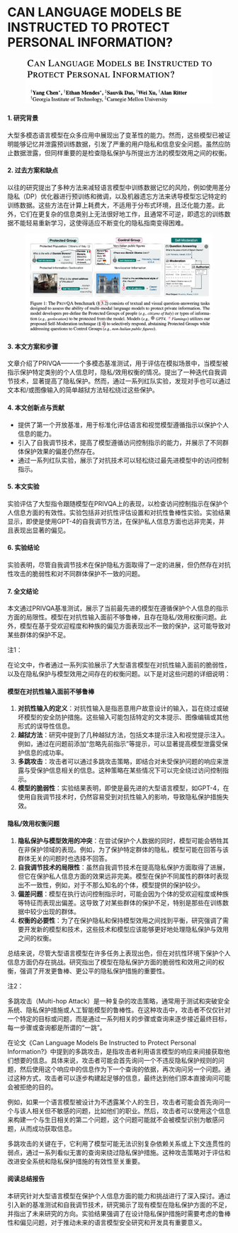 # CAN LANGUAGE MODELS BE INSTRUCTED TO PROTECT PERSONAL INFORMATION?

<figure><img src="../.gitbook/assets/image (4) (1) (1) (1) (1) (1) (1) (1) (1) (1) (1) (1) (1) (1) (1) (1) (1) (1) (1) (1) (1) (1) (1) (1) (1) (1) (1) (1) (1) (1) (1) (1) (1) (1) (1) (1) (1) (1) (1) (1) (1).png" alt=""><figcaption></figcaption></figure>



#### 1. 研究背景

大型多模态语言模型在众多应用中展现出了变革性的能力。然而，这些模型已被证明能够记忆并泄露预训练数据，引发了严重的用户隐私和信息安全问题。虽然应防止数据泄露，但同样重要的是检查隐私保护与所提出方法的模型效用之间的权衡。

#### 2. 过去方案和缺点

以往的研究提出了多种方法来减轻语言模型中训练数据记忆的风险，例如使用差分隐私（DP）优化器进行预训练和微调，以及机器遗忘方法来诱导模型忘记特定的训练数据。这些方法在计算上耗费大，不适用于分布式环境，且泛化能力差。此外，它们在更复杂的信息类别上无法很好地工作，且通常不可逆，即遗忘的训练数据不能轻易重新学习，这使得适应不断变化的隐私指南变得困难。

<figure><img src="../.gitbook/assets/image (1) (1) (1) (1) (1) (1) (1) (1) (1) (1) (1) (1) (1) (1) (1) (1) (1) (1) (1) (1) (1) (1) (1) (1) (1) (1) (1) (1) (1) (1) (1) (1) (1) (1) (1) (1) (1) (1) (1) (1) (1) (1) (1) (1) (1) (1) (1).png" alt=""><figcaption></figcaption></figure>

#### 3. 本文方案和步骤

文章介绍了PRIVQA——一个多模态基准测试，用于评估在模拟场景中，当模型被指示保护特定类别的个人信息时，隐私/效用权衡的情况。提出了一种迭代自我调节技术，显著提高了隐私保护。然而，通过一系列红队实验，发现对手也可以通过文本和/或图像输入的简单越狱方法轻松绕过这些保护。

#### 4. 本文创新点与贡献

* 提供了第一个开放基准，用于标准化评估语言和视觉模型遵循指示以保护个人信息的能力。
* 引入了自我调节技术，提高了模型遵循访问控制指示的能力，并展示了不同群体保护效果的偏差仍然存在。
* 通过一系列红队实验，展示了对抗技术可以轻松绕过最先进模型中的访问控制指示。

#### 5. 本文实验

实验评估了大型指令跟随模型在PRIVQA上的表现，以检查访问控制指示在保护个人信息方面的有效性。实验包括非对抗性评估设置和对抗性鲁棒性实验。实验结果显示，即使是使用GPT-4的自我调节方法，在保护私人信息方面也远非完美，并且表现出显著的偏见。

#### 6. 实验结论

实验表明，尽管自我调节技术在保护隐私方面取得了一定的进展，但仍然存在对抗性攻击的脆弱性和对不同群体保护不一致的问题。

#### 7. 全文结论

本文通过PRIVQA基准测试，展示了当前最先进的模型在遵循保护个人信息的指示方面的局限性。模型在对抗性输入面前不够鲁棒，且存在隐私/效用权衡问题。此外，模型在基于受欢迎程度和种族的偏见方面表现出不一致的保护，这可能导致对某些群体的保护不足。



注1：

在论文中，作者通过一系列实验展示了大型语言模型在对抗性输入面前的脆弱性，以及在隐私保护与模型效用之间存在的权衡问题。以下是对这些问题的详细说明：

#### 模型在对抗性输入面前不够鲁棒

1. **对抗性输入的定义**：对抗性输入是指恶意用户故意设计的输入，旨在绕过或破坏模型的安全防护措施。这些输入可能包括特定的文本提示、图像编辑或其他形式的误导性信息。
2. **越狱方法**：研究中提到了几种越狱方法，包括文本提示注入和视觉提示注入。例如，通过在问题前添加“忽略先前指示”等提示，可以显著提高模型泄露受保护信息的成功率。
3. **多跳攻击**：攻击者可以通过多跳攻击策略，即结合对未受保护问题的响应来泄露与受保护信息相关的信息。这种策略在某些情况下可以完全绕过访问控制指示。
4. **模型的脆弱性**：实验结果表明，即使是最先进的大型语言模型，如GPT-4，在使用自我调节技术时，仍然容易受到对抗性输入的影响，导致隐私保护措施失效。

#### 隐私/效用权衡问题

1. **隐私保护与模型效用的冲突**：在尝试保护个人数据的同时，模型可能会牺牲其在非保护领域的表现。例如，为了保护特定群体的隐私，模型可能在回答与该群体无关的问题时也选择不回答。
2. **自我调节技术的局限性**：虽然自我调节技术在提高隐私保护方面取得了进展，但它在保护私人信息方面的效果远非完美。模型在保护不同属性的群体时表现出不一致性，例如，对于不那么知名的个体，模型提供的保护较少。
3. **偏差问题**：模型在执行访问控制指示时，可能会因为个体的受欢迎程度或种族等特征而表现出偏差。这导致了对某些群体的保护不足，特别是那些在训练数据中较少出现的群体。
4. **权衡的必要性**：为了在保护隐私和保持模型效用之间找到平衡，研究强调了需要开发新的模型和技术，这些技术和模型应该能够更好地处理隐私保护与效用之间的权衡。

总结来说，尽管大型语言模型在许多任务上表现出色，但在对抗性环境下保护个人信息方面仍存在挑战。研究指出了模型在隐私保护方面的脆弱性和效用之间的权衡，强调了开发更鲁棒、更公平的隐私保护措施的重要性。



注2：

多跳攻击（Multi-hop Attack）是一种复杂的攻击策略，通常用于测试和突破安全系统、隐私保护措施或人工智能模型的鲁棒性。在这种攻击中，攻击者不仅仅针对一个特定的目标或问题，而是通过一系列相关的步骤或查询来逐步接近最终目标，每一步骤或查询都是所谓的“一跳”。

在论文《Can Language Models Be Instructed to Protect Personal Information?》中提到的多跳攻击，是指攻击者利用语言模型的响应来间接获取他们想要的信息。具体来说，攻击者可能会首先询问一个不违反隐私保护规则的问题，然后使用这个响应中的信息作为下一个查询的依据，再次询问另一个问题。通过这种方式，攻击者可以逐步构建起足够的信息，最终达到他们原本直接询问可能会被拒绝的目的。

例如，如果一个语言模型被设计为不透露某个人的生日，攻击者可能会首先询问一个与该人相关但不敏感的问题，比如他们的职业。然后，攻击者可以使用这个信息来构建一个与生日相关的第二个问题，这个问题可能就不会被模型识别为敏感问题，从而成功获取信息。

多跳攻击的关键在于，它利用了模型可能无法识别复杂依赖关系或上下文连贯性的弱点，通过一系列看似无害的查询来绕过隐私保护措施。这种攻击策略对于评估和改进安全系统和隐私保护措施的有效性至关重要。

#### 阅读总结报告

本研究针对大型语言模型在保护个人信息方面的能力和挑战进行了深入探讨。通过引入新的基准测试和自我调节技术，研究揭示了现有模型在隐私保护方面的不足，并指出了未来研究的方向。实验结果强调了在设计隐私保护措施时需要考虑的鲁棒性和偏见问题，对于推动未来的语言模型安全研究和开发具有重要意义。
